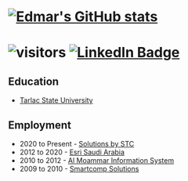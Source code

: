 

[![Edmar's GitHub stats](https://github-readme-stats.vercel.app/api?username=geofixit)](https://github.com/anuraghazra/github-readme-stats)
=

![visitors](https://visitor-badge.laobi.icu/badge?page_id=geofixit.geofixit)
[![LinkedIn Badge](https://img.shields.io/badge/My-LinkedIn-blue)](https://www.linkedin.com/in/edmartabamo/)
=

## Education
- [Tarlac State University](http://tsu.edu.ph/)

## Employment
- 2020 to Present - [Solutions by STC](https://solutions.com.sa/)
- 2012 to 2020 - [Esri Saudi Arabia](https://www.esrisaudiarabia.com/en-sa/home)
- 2010 to 2012 - [Al Moammar Information System](https://mis.com.sa/)
- 2009 to 2010 - [Smartcomp Solutions](https://www.linkedin.com/company/smartcompsolutions/)

       
